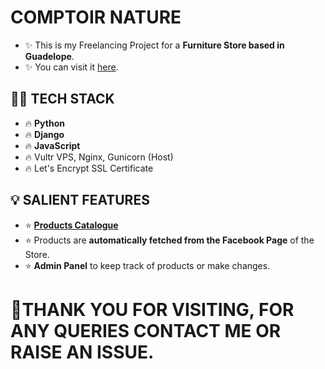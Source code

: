 # COMPTOIR NATURE
 - ✨ This is my Freelancing Project for a **Furniture Store based in Guadelope**.
 - ✨ You can visit it [here](https://comptoirnature.net/).
 
 ## 👨‍💻 TECH STACK
  - 🔥 **Python** 
  - 🔥 **Django**
  - 🔥 **JavaScript**
  - 🔥 Vultr VPS, Nginx, Gunicorn (Host)
  - 🔥 Let's Encrypt SSL Certificate

## 💡 SALIENT FEATURES
 - ⭐ [**Products Catalogue**](https://comptoirnature.net/publications/)
 - ⭐ Products are **automatically fetched from the Facebook Page** of the Store.
 - ⭐ **Admin Panel** to keep track of products or make changes.
 
  # 👻THANK YOU FOR VISITING, FOR ANY QUERIES CONTACT ME OR RAISE AN ISSUE.
